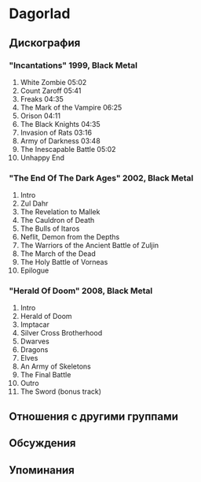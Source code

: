 # Dagorlad



## Дискография

### "Incantations" 1999, Black Metal

1. White Zombie	05:02	 
2. Count Zaroff	05:41	 
3. Freaks	04:35	 
4. The Mark of the Vampire	06:25	 
5. Orison	04:11	 
6. The Black Knights	04:35	 
7. Invasion of Rats	03:16	 
8. Army of Darkness	03:48	 
9. The Inescapable Battle	05:02	 
10. Unhappy End

### "The End Of The Dark Ages" 2002, Black Metal

1. Intro
2. Zul Dahr
3. The Revelation to Mallek
4. The Cauldron of Death
5. The Bulls of Itaros
6. Neflit, Demon from the Depths
7. The Warriors of the Ancient Battle of Zuljin
8. The March of the Dead	 
9. The Holy Battle of Vorneas
10. Epilogue

### "Herald Of Doom" 2008, Black Metal

1. Intro	 
2. Herald of Doom
3. Imptacar
4. Silver Cross Brotherhood
5. Dwarves
6. Dragons
7. Elves
8. An Army of Skeletons
9. The Final Battle
10. Outro		 
11. The Sword (bonus track)


## Отношения с другими группами


## Обсуждения


## Упоминания

